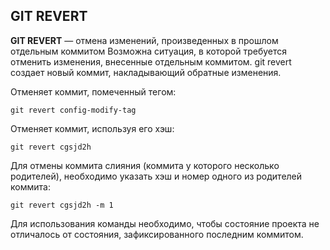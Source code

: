 ## GIT REVERT

**GIT REVERT** — отмена изменений, произведенных в прошлом отдельным коммитом
Возможна ситуация, в которой требуется отменить изменения, внесенные отдельным коммитом. git revert создает новый коммит, накладывающий обратные изменения.

Отменяет коммит, помеченный тегом:
```
git revert config-modify-tag
```

Отменяет коммит, используя его хэш:
```
git revert cgsjd2h
```
Для отмены коммита слияния (коммита у которого несколько родителей), необходимо указать хэш и номер одного из родителей коммита:
```
git revert cgsjd2h -m 1
```
Для использования команды необходимо, чтобы состояние проекта не отличалось от состояния, зафиксированного последним коммитом.